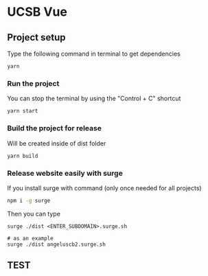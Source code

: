 # UCSB Vue

## Project setup

Type the following command in terminal to get dependencies

```
yarn
```

### Run the project

You can stop the terminal by using the "Control + C" shortcut 

```
yarn start
```

### Build the project for release

Will be created inside of dist folder

```
yarn build
```

### Release website easily with surge

If you install surge with command (only once needed for all projects) 

```bash
npm i -g surge
```

Then you can type

```
surge ./dist <ENTER_SUBDOMAIN>.surge.sh

# as an example
surge ./dist angeluscb2.surge.sh
```

## TEST